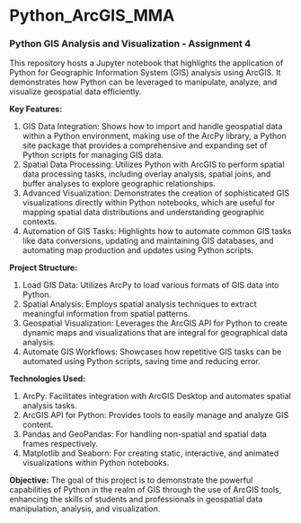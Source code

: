 # Python_ArcGIS_MMA

### Python GIS Analysis and Visualization - Assignment 4

This repository hosts a Jupyter notebook that highlights the application of Python for Geographic Information System (GIS) analysis using ArcGIS. It demonstrates how Python can be leveraged to manipulate, analyze, and visualize geospatial data efficiently.

**Key Features:**
1. GIS Data Integration: Shows how to import and handle geospatial data within a Python environment, making use of the ArcPy library, a Python site package that provides a comprehensive and expanding set of Python scripts for managing GIS data.
2. Spatial Data Processing: Utilizes Python with ArcGIS to perform spatial data processing tasks, including overlay analysis, spatial joins, and buffer analyses to explore geographic relationships.
3. Advanced Visualization: Demonstrates the creation of sophisticated GIS visualizations directly within Python notebooks, which are useful for mapping spatial data distributions and understanding geographic contexts.
4. Automation of GIS Tasks: Highlights how to automate common GIS tasks like data conversions, updating and maintaining GIS databases, and automating map production and updates using Python scripts.

**Project Structure:**
1. Load GIS Data: Utilizes ArcPy to load various formats of GIS data into Python.
2. Spatial Analysis: Employs spatial analysis techniques to extract meaningful information from spatial patterns.
3. Geospatial Visualization: Leverages the ArcGIS API for Python to create dynamic maps and visualizations that are integral for geographical data analysis.
4. Automate GIS Workflows: Showcases how repetitive GIS tasks can be automated using Python scripts, saving time and reducing error.

**Technologies Used:**
1. ArcPy: Facilitates integration with ArcGIS Desktop and automates spatial analysis tasks.
2. ArcGIS API for Python: Provides tools to easily manage and analyze GIS content.
3. Pandas and GeoPandas: For handling non-spatial and spatial data frames respectively.
4. Matplotlib and Seaborn: For creating static, interactive, and animated visualizations within Python notebooks.

**Objective:**
The goal of this project is to demonstrate the powerful capabilities of Python in the realm of GIS through the use of ArcGIS tools, enhancing the skills of students and professionals in geospatial data manipulation, analysis, and visualization.
